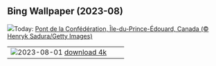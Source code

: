 ## Bing Wallpaper (2023-08)
![](https://www.bing.com/th?id=OHR.ConfederationBridge_FR-CA7183379467_UHD.jpg&w=1000)Today: [Pont de la Confédération, Île-du-Prince-Édouard, Canada (© Henryk Sadura/Getty Images)](https://www.bing.com/th?id=OHR.ConfederationBridge_FR-CA7183379467_UHD.jpg)

|      |      |      |
| :----: | :----: | :----: |
|![](https://www.bing.com/th?id=OHR.RockHouse_FR-CA1855600416_UHD.jpg&pid=hp&w=384&h=216&rs=1&c=4)2023-08-01 [download 4k](https://www.bing.com/th?id=OHR.RockHouse_FR-CA1855600416_UHD.jpg)|